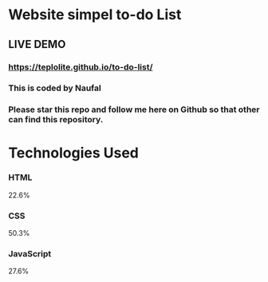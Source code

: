 # Website simpel to-do List
## LIVE DEMO
### https://teplolite.github.io/to-do-list/
### This is coded by Naufal
### Please star this repo and follow me here on Github so that other can find this repository.

# Technologies Used

### HTML
22.6%
 
### CSS
50.3%
 
### JavaScript
27.6%
